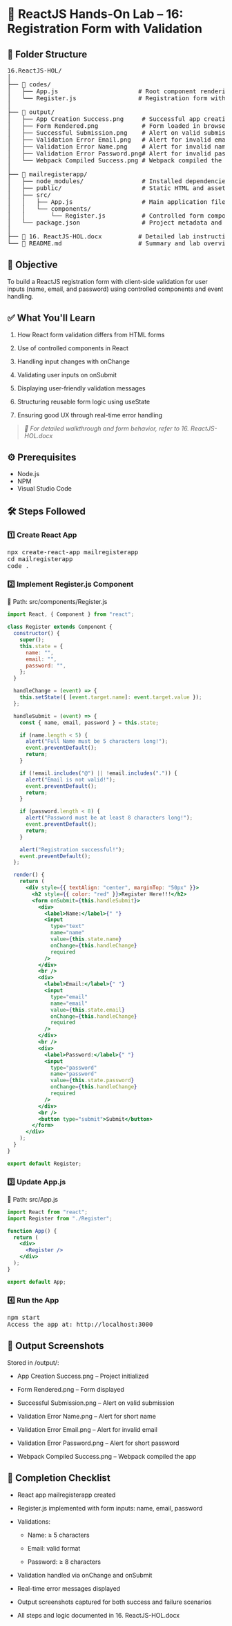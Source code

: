 # 🚀 ReactJS Hands-On Lab – 16: Registration Form with Validation

## 📁 Folder Structure

<pre>16.ReactJS-HOL/
│
├── 📂 codes/                         
│   ├── App.js                      # Root component rendering the Register form
│   └── Register.js                 # Registration form with validation logic
│
├── 📂 output/                      
│   ├── App Creation Success.png     # Successful app creation
│   ├── Form Rendered.png            # Form loaded in browser
│   ├── Successful Submission.png    # Alert on valid submission
│   ├── Validation Error Email.png   # Alert for invalid email
│   ├── Validation Error Name.png    # Alert for invalid name (< 5 characters)
│   ├── Validation Error Password.png# Alert for invalid password (< 8 characters)
│   └── Webpack Compiled Success.png # Webpack compiled the app successfully
│
├── 📂 mailregisterapp/             
│   ├── node_modules/                # Installed dependencies
│   ├── public/                      # Static HTML and assets
│   ├── src/                         
│   │   ├── App.js                   # Main application file
│   │   └── components/              
│   │       └── Register.js          # Controlled form component with validation
│   └── package.json                 # Project metadata and scripts
│
├── 📄 16. ReactJS-HOL.docx          # Detailed lab instructions and guidance
└── 📄 README.md                     # Summary and lab overview</pre>

## 🎯 Objective
To build a ReactJS registration form with client-side validation for user inputs (name, email, and password) using controlled components and event handling.

## ✅ What You'll Learn
1. How React form validation differs from HTML forms

2. Use of controlled components in React

3. Handling input changes with onChange

4. Validating user inputs on onSubmit

5. Displaying user-friendly validation messages

6. Structuring reusable form logic using useState

7. Ensuring good UX through real-time error handling

>*🔎 For detailed walkthrough and form behavior, refer to 16. ReactJS-HOL.docx*

## ⚙️ Prerequisites
- Node.js
- NPM
- Visual Studio Code

## 🛠️ Steps Followed

### 1️⃣ Create React App
<pre>npx create-react-app mailregisterapp
cd mailregisterapp
code .</pre>

### 2️⃣ Implement Register.js Component

📄 Path: src/components/Register.js
```jsx
import React, { Component } from "react";

class Register extends Component {
  constructor() {
    super();
    this.state = {
      name: "",
      email: "",
      password: "",
    };
  }

  handleChange = (event) => {
    this.setState({ [event.target.name]: event.target.value });
  };

  handleSubmit = (event) => {
    const { name, email, password } = this.state;

    if (name.length < 5) {
      alert("Full Name must be 5 characters long!");
      event.preventDefault();
      return;
    }

    if (!email.includes("@") || !email.includes(".")) {
      alert("Email is not valid!");
      event.preventDefault();
      return;
    }

    if (password.length < 8) {
      alert("Password must be at least 8 characters long!");
      event.preventDefault();
      return;
    }

    alert("Registration successful!");
    event.preventDefault();
  };

  render() {
    return (
      <div style={{ textAlign: "center", marginTop: "50px" }}>
        <h2 style={{ color: "red" }}>Register Here!!!</h2>
        <form onSubmit={this.handleSubmit}>
          <div>
            <label>Name:</label>{" "}
            <input
              type="text"
              name="name"
              value={this.state.name}
              onChange={this.handleChange}
              required
            />
          </div>
          <br />
          <div>
            <label>Email:</label>{" "}
            <input
              type="email"
              name="email"
              value={this.state.email}
              onChange={this.handleChange}
              required
            />
          </div>
          <br />
          <div>
            <label>Password:</label>{" "}
            <input
              type="password"
              name="password"
              value={this.state.password}
              onChange={this.handleChange}
              required
            />
          </div>
          <br />
          <button type="submit">Submit</button>
        </form>
      </div>
    );
  }
}

export default Register;
```

### 3️⃣ Update App.js
📄 Path: src/App.js
```jsx
import React from "react";
import Register from "./Register";

function App() {
  return (
    <div>
      <Register />
    </div>
  );
}

export default App;
```

### 4️⃣ Run the App

<pre>npm start
Access the app at: http://localhost:3000</pre>

## 📸 Output Screenshots
Stored in /output/:

   - App Creation Success.png – Project initialized

   - Form Rendered.png – Form displayed

   - Successful Submission.png – Alert on valid submission

   - Validation Error Name.png – Alert for short name

   - Validation Error Email.png – Alert for invalid email

   - Validation Error Password.png – Alert for short password

   - Webpack Compiled Success.png – Webpack compiled the app

## 🏁 Completion Checklist
 - React app mailregisterapp created

 - Register.js implemented with form inputs: name, email, password

 - Validations:

    - Name: ≥ 5 characters

    - Email: valid format

    - Password: ≥ 8 characters

- Validation handled via onChange and onSubmit

- Real-time error messages displayed

- Output screenshots captured for both success and failure scenarios

- All steps and logic documented in 16. ReactJS-HOL.docx

